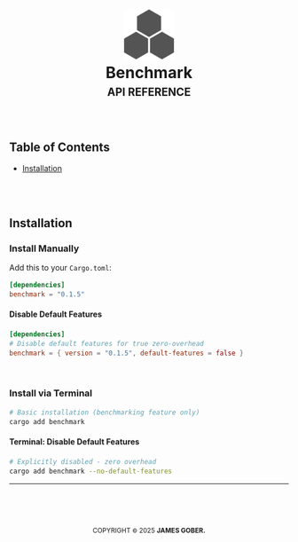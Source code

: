 <h1 align="center">
    <img width="90px" height="auto" src="https://raw.githubusercontent.com/jamesgober/jamesgober/main/media/icons/hexagon-3.svg" alt="Triple Hexagon">
    <br>
    <b>Benchmark</b>
    <br>
    <sub>
        <sup>API REFERENCE</sup>
    </sub>
    <br>
</h1>

<br>

## Table of Contents
- [Installation](#installation)

<br><br>

## Installation

### Install Manually

Add this to your `Cargo.toml`:
```toml
[dependencies]
benchmark = "0.1.5"
```

#### Disable Default Features
```toml
[dependencies]
# Disable default features for true zero-overhead
benchmark = { version = "0.1.5", default-features = false }
```

<br>

### Install via Terminal
```bash
# Basic installation (benchmarking feature only)
cargo add benchmark
```

#### Terminal: Disable Default Features
```bash
# Explicitly disabled - zero overhead
cargo add benchmark --no-default-features
```

<hr>
<br>






<!--
:: COPYRIGHT
============================================================================ -->
<div align="center">
  <br>
  <h2></h2>
  <sup>COPYRIGHT <small>&copy;</small> 2025 <strong>JAMES GOBER.</strong></sup>
</div>